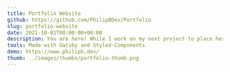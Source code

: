 ```yaml
---
title: Portfolio Website
github: https://github.com/PhilipBDev/Portfolio
slug: portfolio-website
date: 2021-10-01T00:00:00+00:00
description: You are here! While I work on my next project to place here, I figured I'd highlight my portfolio as a project since I had to learn Gatsby and GraphiQL to create it.
tools: Made with Gatsby and Styled-Components
demo: https://www.philipb.dev/
thumb: ../images/thumbs/portfolio-thumb.png
---
```


